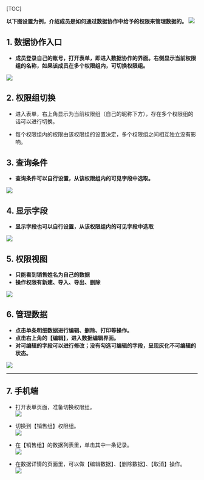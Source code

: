 [TOC]


**以下图设置为例，介绍成员是如何通过数据协作中给予的权限来管理数据的。**
![](http://docfiles.baibaoyun.com/FlpWc9HKzXDNIKezZkvZtvPh1YKU)

## **1. 数据协作入口**

* **成员登录自己的账号，打开表单，即进入数据协作的界面。右侧显示当前权限组的名称，如果该成员在多个权限组内，可切换权限组。**

![](http://docfiles.baibaoyun.com/FibyJaNp7JMrzoEStmx4Jq3vaxBT)

## **2. 权限组切换**
*   进入表单，右上角显示为当前权限组（自己的昵称下方），存在多个权限组的话可以进行切换。

*   每个权限组内的权限由该权限组的设置决定，多个权限组之间相互独立没有影响。


## **3. 查询条件**

* **查询条件可以自行设置，从该权限组内的可见字段中选取。**

![](http://docfiles.baibaoyun.com/Fk0sUMKABWECfny7VuIK3MMFSCWQ)

## **4. 显示字段**

* **显示字段也可以自行设置，从该权限组内的可见字段中选取**

![](http://docfiles.baibaoyun.com/Flpy3HEGhH5juOOxcMXH1_lqr3YY)

## **5. 权限视图**

* **只能看到销售姓名为自己的数据**
* **操作权限有新建、导入、导出、删除**

![](http://docfiles.baibaoyun.com/FjobzA9hyxf2dgBg1ZsZ3gPB979c)


## **6. 管理数据**

* **点击单条明细数据进行编辑、删除、打印等操作。**
* **点击右上角的【编辑】，进入数据编辑界面。**
* **对可编辑的字段可以进行修改；没有勾选可编辑的字段，呈现灰化不可编辑的状态。**

![](http://docfiles.baibaoyun.com/Fo0jLACNbKQGdg43Q1TM5ikVEc5T)

***
## **7. 手机端**
* 打开表单页面，准备切换权限组。<br>
![](http://docfiles.baibaoyun.com/Fi0CqhzARX73JYVnfuUXU6CCeEnv)

* 切换到【销售组】权限组。<br>
![](http://docfiles.baibaoyun.com/FgD0CzpjQx48rGHVnsfhuXm0FQTn)

* 在【销售组】的数据列表里，单击其中一条记录。<br>
![](http://docfiles.baibaoyun.com/FjCrV6eQXwXHCARfkqXhUurau317)

* 在数据详情的页面里，可以做【编辑数据】、【删除数据】、【取消】操作。<br>
![](http://docfiles.baibaoyun.com/Fj4wtyu5e0fX2TZ6PEm0RIUxGz5t)
